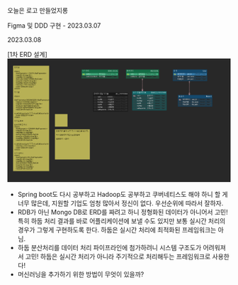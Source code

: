 오늘은 로고 만들었지롱

Figma 및 DDD 구현 - 2023.03.07



2023.03.08

[1차 ERD 설계]
![1차 ERD 설계](ERD1.png)

- Spring boot도 다시 공부하고 Hadoop도 공부하고 쿠버네티스도 해야 하니 할 게 너무 많은데, 지원할 기업도 엄청 많아서 정신이 없다. 우선순위에 따라서 잘하자.
- RDB가 아닌 Mongo DB로 ERD를 짜려고 하니 정형화된 데이터가 아니어서 고민! 특히 하둡 처리 결과를 바로 어플리케이션에 보낼 수도 있지만 보통 실시간 처리의 경우가 그렇게 구현하도록 한다. 하둡은 실시간 처리에 최적화된 프레임워크는 아님.
- 하둡 분산처리를 데이터 처리 파이프라인에 첨가하려니 시스템 구조도가 어려워져서 고민! 하둡은 실시간 처리가 아니라 주기적으로 처리해두는 프레임워크로 사용한다!
- 머신러닝을 추가하기 위한 방법이 무엇이 있을까?